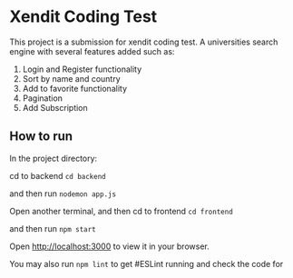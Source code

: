 # Xendit Coding Test

This project is a submission for xendit coding test.
A universities search engine with several features added such as: 
1. Login and Register functionality
2. Sort by name and country
3. Add to favorite functionality
4. Pagination
5. Add Subscription

## How to run

In the project directory:

cd to backend
`cd backend`

and then run
`nodemon app.js`

Open another terminal, and then cd to frontend
`cd frontend`

and then run
`npm start`

Open [http://localhost:3000](http://localhost:3000) to view it in your browser.

You may also run
`npm lint`
to get #ESLint running and check the code for 
